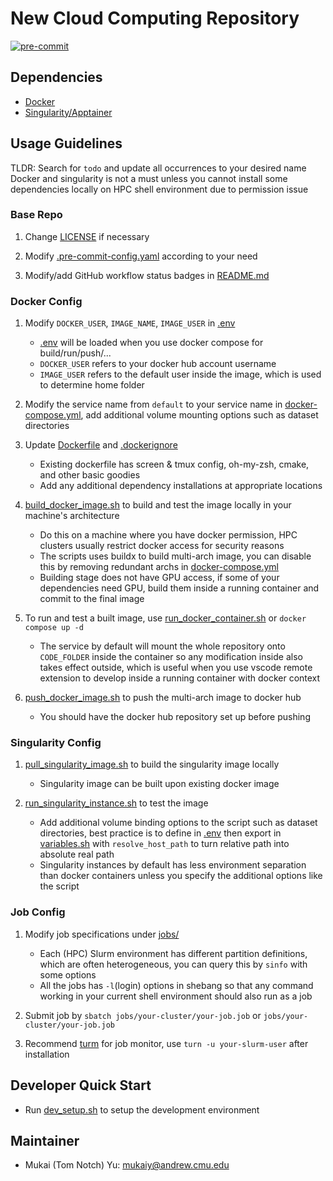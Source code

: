 # New Cloud Computing Repository

[![pre-commit](https://github.com/Tom-Notch/Cloud-Computing-Repository-Template/actions/workflows/pre-commit.yml/badge.svg)](https://github.com/Tom-Notch/Cloud-Computing-Repository-Template/actions/workflows/pre-commit.yml)

## Dependencies

- [Docker](https://docs.docker.com/get-docker/)
- [Singularity/Apptainer](https://apptainer.org/)

## Usage Guidelines

TLDR: Search for `todo` and update all occurrences to your desired name
Docker and singularity is not a must unless you cannot install some dependencies locally on HPC shell environment due to permission issue

### Base Repo

1. Change [LICENSE](LICENSE) if necessary

1. Modify [.pre-commit-config.yaml](.pre-commit-config.yaml) according to your need

1. Modify/add GitHub workflow status badges in [README.md](README.md)

### Docker Config

1. Modify `DOCKER_USER`, `IMAGE_NAME`, `IMAGE_USER` in [.env](.env)

   - [.env](env) will be loaded when you use docker compose for build/run/push/...
   - `DOCKER_USER` refers to your docker hub account username
   - `IMAGE_USER` refers to the default user inside the image, which is used to determine home folder

1. Modify the service name from `default` to your service name in [docker-compose.yml](docker-compose.yml), add additional volume mounting options such as dataset directories

1. Update [Dockerfile](docker/latest/Dockerfile) and [.dockerignore](.dockerignore)

   - Existing dockerfile has screen & tmux config, oh-my-zsh, cmake, and other basic goodies
   - Add any additional dependency installations at appropriate locations

1. [build_docker_image.sh](scripts/build_docker_image.sh) to build and test the image locally in your machine's architecture

   - Do this on a machine where you have docker permission, HPC clusters usually restrict docker access for security reasons
   - The scripts uses buildx to build multi-arch image, you can disable this by removing redundant archs in [docker-compose.yml](docker-compose.yml)
   - Building stage does not have GPU access, if some of your dependencies need GPU, build them inside a running container and commit to the final image

1. To run and test a built image, use [run_docker_container.sh](scripts/run_docker_container.sh) or `docker compose up -d`

   - The service by default will mount the whole repository onto `CODE_FOLDER` inside the container so any modification inside also takes effect outside, which is useful when you use vscode remote extension to develop inside a running container with docker context

1. [push_docker_image.sh](scripts/push_docker_image.sh) to push the multi-arch image to docker hub

   - You should have the docker hub repository set up before pushing

### Singularity Config

1. [pull_singularity_image.sh](scripts/pull_singularity_image.sh) to build the singularity image locally

   - Singularity image can be built upon existing docker image

1. [run_singularity_instance.sh](scripts/run_singularity_instance.sh) to test the image

   - Add additional volume binding options to the script such as dataset directories, best practice is to define in [.env](.env) then export in [variables.sh](scripts/variables.sh) with `resolve_host_path` to turn relative path into absolute real path
   - Singularity instances by default has less environment separation than docker containers unless you specify the additional options like the script

### Job Config

1. Modify job specifications under [jobs/](jobs/)

   - Each (HPC) Slurm environment has different partition definitions, which are often heterogeneous, you can query this by `sinfo` with some options
   - All the jobs has `-l`(login) options in shebang so that any command working in your current shell environment should also run as a job

1. Submit job by `sbatch jobs/your-cluster/your-job.job` or `jobs/your-cluster/your-job.job`

1. Recommend [turm](https://github.com/kabouzeid/turm) for job monitor, use `turn -u your-slurm-user` after installation

## Developer Quick Start

- Run [dev_setup.sh](scripts/dev_setup.sh) to setup the development environment

## Maintainer

- Mukai (Tom Notch) Yu: [mukaiy@andrew.cmu.edu](mailto:mukaiy@andrew.cmu.edu)
